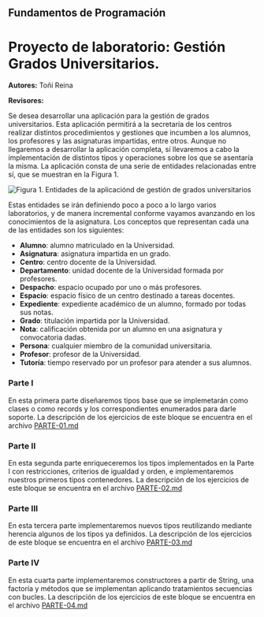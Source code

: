 ## Fundamentos de Programación
# Proyecto de laboratorio: Gestión Grados Universitarios.

**Autores:** Toñi Reina

**Revisores:**

Se desea desarrollar una aplicación para la gestión de grados universitarios. Esta aplicación permitirá a la secretaría de los centros realizar distintos procedimientos y gestiones que incumben a los alumnos, los profesores y las asignaturas impartidas, entre otros. Aunque no llegaremos a desarrollar la aplicación completa, sí llevaremos a cabo la implementación de distintos tipos y operaciones sobre los que se asentaría la misma. La aplicación consta de una serie de entidades relacionadas entre sí, que se muestran en la Figura 1.


![Figura 1. Entidades de la aplicaciónd de gestión de grados universitarios](./img/class-diagram.png)

Estas entidades se irán definiendo poco a poco a lo largo varios laboratorios, y de manera incremental conforme vayamos avanzando en los conocimientos de la asignatura. Los conceptos que representan cada una de las entidades son los siguientes:

- **Alumno**: alumno matriculado en la Universidad.
- **Asignatura**: asignatura impartida en un grado.
- **Centro**: centro docente de la Universidad.
- **Departamento**: unidad docente de la Universidad formada por profesores. 
- **Despacho**: espacio ocupado por uno o más profesores.
- **Espacio**: espacio físico de un centro destinado a tareas docentes.
- **Expediente**: expediente académico de un alumno, formado por todas sus notas.
- **Grado**: titulación impartida por la Universidad.
- **Nota**: calificación obtenida por un alumno en una asignatura y convocatoria dadas.
- **Persona**: cualquier miembro de la comunidad universitaria.
- **Profesor**: profesor de la Universidad.
- **Tutoría**: tiempo reservado por un profesor para atender a sus alumnos.




### **Parte I**

En esta primera parte diseñaremos tipos base que se implemetarán como clases o como records y los correspondientes enumerados para darle soporte. La descripción de los ejercicios de este bloque se encuentra en el archivo [PARTE-01.md](./PARTE-01.md)

### **Parte II**

En esta segunda parte enriqueceremos los tipos implementados en la Parte I con restricciones, criterios de igualdad y orden, e implementaremos nuestros primeros tipos contenedores. La descripción de los ejercicios de este bloque se encuentra en el archivo [PARTE-02.md](./PARTE-02.md)

### **Parte III**

En esta tercera parte implementaremos nuevos tipos reutilizando mediante herencia algunos de los tipos ya definidos. La descripción de los ejercicios de este bloque se encuentra en el archivo [PARTE-03.md](./PARTE-03.md)

### **Parte IV**

En esta cuarta parte implementaremos constructores a partir de String, una factoría y métodos que se implementan aplicando tratamientos secuencias con bucles. La descripción de los ejercicios de este bloque se encuentra en el archivo [PARTE-04.md](./PARTE-04.md)